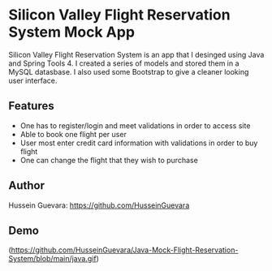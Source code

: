 # Silicon Valley Flight Reservation System Mock App 
Silicon Valley Flight Reservation System is an app that I desinged using Java and Spring Tools 4. I created a series of models and stored them in a MySQL datasbase. I also used some Bootstrap to give a cleaner looking user interface. 

## Features
* One has to register/login and meet validations in order to access site
* Able to book one flight per user
* User most enter credit card information with validations in order to buy flight
* One can change the flight that they wish to purchase

## Author
Hussein Guevara: https://github.com/HusseinGuevara

## Demo
(https://github.com/HusseinGuevara/Java-Mock-Flight-Reservation-System/blob/main/java.gif)
